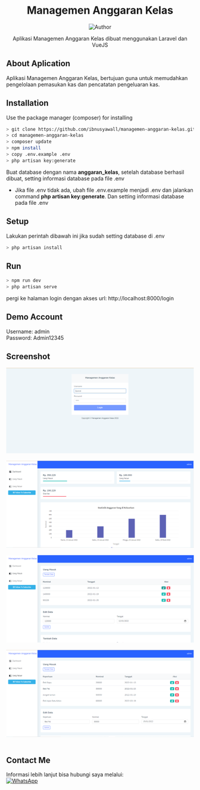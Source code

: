 <div align="center">
 
# Managemen Anggaran Kelas
![Author](https://img.shields.io/badge/Author-ibnusyawall-blue.svg?style=for-the-badge&logo=github)
<p>Aplikasi Managemen Anggaran Kelas dibuat menggunakan Laravel dan VueJS</p>
</div>

## About Aplication
Aplikasi Managemen Anggaran Kelas, bertujuan guna untuk memudahkan pengelolaan pemasukan kas dan pencatatan pengeluaran kas.

## Installation

Use the package manager (composer) for installing

```bash
> git clone https://github.com/ibnusyawall/managemen-anggaran-kelas.git
> cd managemen-anggaran-kelas
> composer update
> npm install
> copy .env.example .env
> php artisan key:generate
```

Buat database dengan nama <b>anggaran_kelas</b>, setelah database berhasil dibuat, setting informasi database pada file .env

* Jika file .env tidak ada, ubah file .env.example menjadi .env dan jalankan command <b>php artisan key:generate</b>. Dan setting informasi database pada file .env
  
## Setup

Lakukan perintah dibawah ini jika sudah setting database di .env

```bash
> php artisan install
```

## Run

```bash
> npm run dev
> php artisan serve
```

pergi ke halaman login dengan akses url: http://localhost:8000/login

## Demo Account
Username: admin<br/>
Password: Admin12345

## Screenshot

<p align="center">
  <img alt="halaman-login" src="https://raw.githubusercontent.com/ibnusyawall/managemen-anggaran-kelas/main/screenshots/mk-login.png"/><br/><br/>
  <img alt="halaman-dashboard" src="https://raw.githubusercontent.com/ibnusyawall/managemen-anggaran-kelas/main/screenshots/mk-dashboard.png"/><br/><br/>
  <img alt="halaman-buku" src="https://raw.githubusercontent.com/ibnusyawall/managemen-anggaran-kelas/main/screenshots/mk-uang-masuk.png"/><br/><br/>
  <img alt="halaman-jenis-buku" src="https://raw.githubusercontent.com/ibnusyawall/managemen-anggaran-kelas/main/screenshots/mk-uang-keluar.png"/><br/><br/>
</p>

## Contact Me
 
Informasi lebih lanjut bisa hubungi saya melalui:<br/>
<a href="https://wa.me/6282299265151"><img alt="WhatsApp" src="https://img.shields.io/badge/WhatsApp%20-25D366?style=for-the-badge&logo=whatsapp&logoColor=white"/></a>
